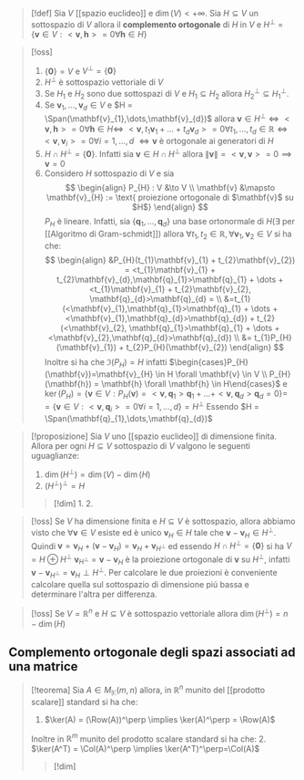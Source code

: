 
>[!def]
>Sia $V$ [[spazio euclideo]] e $\dim(V) < +\infty$. Sia $H \subseteq V$ un sottospazio di $V$ allora il **complemento ortogonale** di $H$ in $V$ e $H^\perp = \left\{ \mathbf{v} \in V : <\mathbf{v},\mathbf{h}> = 0 \forall \mathbf{h} \in H \right\}$


>[!oss]
>1. $\left\{ \mathbf{0} \right\} = V$ e $V^\perp = \left\{ \mathbf{0} \right\}$
>2. $H^\perp$ è sottospazio vettoriale di $V$
>3. Se $H_{1}$ e $H_{2}$ sono due sottospazi di $V$ e $H_{1} \subseteq H_{2}$ allora $H_{2}^\perp \subseteq H_{1}^\perp$. 
>4. Se $\mathbf{v}_{1},\dots,\mathbf{v}_{d} \in V$ e $H = \Span(\mathbf{v}_{1},\dots,\mathbf{v}_{d})$ allora $\mathbf{v} \in H^\perp \iff <\mathbf{v},\mathbf{h}>=0 \forall \mathbf{h} \in H \iff$
>   $<\mathbf{v}, t_{1}\mathbf{v}_{1} + \dots + t_{d}\mathbf{v}_{d}> = 0 \forall t_{1},\dots,t_{d} \in \mathbb{R} \iff <\mathbf{v},\mathbf{v}_{i}> = 0 \forall i = 1,\dots,d$
>   $\iff \mathbf{v}$ è ortogonale ai generatori di $H$
>5. $H \cap H^\perp = \left\{ \mathbf{0} \right\}$. Infatti sia $\mathbf{v} \in H \cap H^\perp$ allora $\|\mathbf{v}\| = <\mathbf{v},\mathbf{v}> = 0 \implies \mathbf{v} =0$
>6. Considero $H$ sottospazio di $V$ e sia
>   $$ \begin{align}
> P_{H} : V &\to V \\
> \mathbf{v} &\mapsto \mathbf{v}_{H} := \text{ proiezione ortogonale di $\mathbf{v}$ su $H$}
>\end{align} $$
>$P_{H}$ è lineare. Infatti, sia $\left\{ \mathbf{q}_{1},\dots,\mathbf{q}_{d} \right\}$ una base ortonormale di $H (\exists$ per [[Algoritmo di Gram-schmidt]]) allora $\forall t_{1},t_{2} \in \mathbb{R}, \forall \mathbf{v}_{1},\mathbf{v}_{2} \in V$ si ha che:
> $$ \begin{align}
>&P_{H}(t_{1}\mathbf{v}_{1} + t_{2}\mathbf{v}_{2}) = <t_{1}\mathbf{v}_{1} + t_{2}\mathbf{v}_{d},\mathbf{q}_{1}>\mathbf{q}_{1} + \dots + <t_{1}\mathbf{v}_{1} + t_{2}\mathbf{v}_{2}, \mathbf{q}_{d}>\mathbf{q}_{d} =  \\
> &=t_{1}(<\mathbf{v}_{1},\mathbf{q}_{1}>\mathbf{q}_{1} + \dots + <\mathbf{v}_{1},\mathbf{q}_{d}>\mathbf{q}_{d}) + t_{2}(<\mathbf{v}_{2}, \mathbf{q}_{1}>\mathbf{q}_{1} + \dots +  <\mathbf{v}_{2},\mathbf{q}_{d}>\mathbf{q}_{d}) \\
>&= t_{1}P_{H}(\mathbf{v}_{1}) + t_{2}P_{H}(\mathbf{v}_{2})
>\end{align} $$
>Inoltre si ha che $\Im(P_{H}) = H$ infatti $\begin{cases}P_{H}(\mathbf{v})=\mathbf{v}_{H} \in H \forall \mathbf{v} \in V \\ P_{H}(\mathbf{h}) = \mathbf{h} \forall \mathbf{h} \in H\end{cases}$
>e $\ker(P_{H}) = \left\{ \mathbf{v} \in V : P_{H}(\mathbf{v}) = <\mathbf{v},\mathbf{q}_{1}> \mathbf{q}_{1} + \dots + <\mathbf{v},\mathbf{q}_{d}>\mathbf{q}_{d} = 0\right\} =$
>$= \left\{ \mathbf{v} \in V : <\mathbf{v},\mathbf{q}_{i}> = 0 \forall i = 1,\dots,d \right\} = H^\perp$
>Essendo $H = \Span(\mathbf{q}_{1},\dots,\mathbf{q}_{d})$


>[!proposizione]
>Sia $V$ uno [[spazio euclideo]] di dimensione finita. Allora per ogni $H \subseteq V$ sottospazio di $V$ valgono le seguenti uguaglianze:
> 1. $\dim(H^\perp) = \dim(V) - \dim(H)$
> 2. $(H^\perp)^\perp = H$
>    
>>[!dim]
>>1.
>>2.


>[!oss]
>Se $V$ ha dimensione finita e $H \subseteq V$ è sottospazio, allora abbiamo visto che $\forall \mathbf{v} \in V$ esiste ed è unico $\mathbf{v}_{H} \in H$ tale che $\mathbf{v} - \mathbf{v}_{H} \in H^\perp$. Quindi $\mathbf{v} = \mathbf{v}_{H} + (\mathbf{v} - \mathbf{v}_{H}) = \mathbf{v}_{H} + \mathbf{v}_{H^\perp}$ ed essendo $H \cap H^\perp = \left\{ \mathbf{0} \right\}$ si ha $V = H \oplus H^\perp$
>$\mathbf{v}_{H^\perp} = \mathbf{v} - \mathbf{v}_{H}$ è la proiezione ortogonale di $\mathbf{v}$ su $H^\perp$, infatti $\mathbf{v} - \mathbf{v}_{H^\perp} = \mathbf{v}_{H} \perp H^\perp$. Per calcolare le due proiezioni è conveniente calcolare quella sul sottospazio di dimensione piú bassa e determinare l'altra per differenza. 

>[!oss]
>Se $V = \mathbb{R}^n$ e $H \subseteq V$ è sottospazio vettoriale allora $\dim(H^\perp) = n - \dim(H)$


## Complemento ortogonale degli spazi associati ad una matrice

>[!teorema]
>Sia $A \in M_{\mathbb{K}}(m,n)$ allora, in $\mathbb{R}^n$ munito del [[prodotto scalare]] standard si ha che:
> 1. $\ker(A) = (\Row(A))^\perp \implies \ker(A)^\perp = \Row(A)$
> 
> Inoltre in $\mathbb{R}^m$ munito del prodotto scalare standard si ha che:
> 2. $\ker(A^T) = \Col(A)^\perp \implies \ker(A^T)^\perp=\Col(A)$
>
>>[!dim]